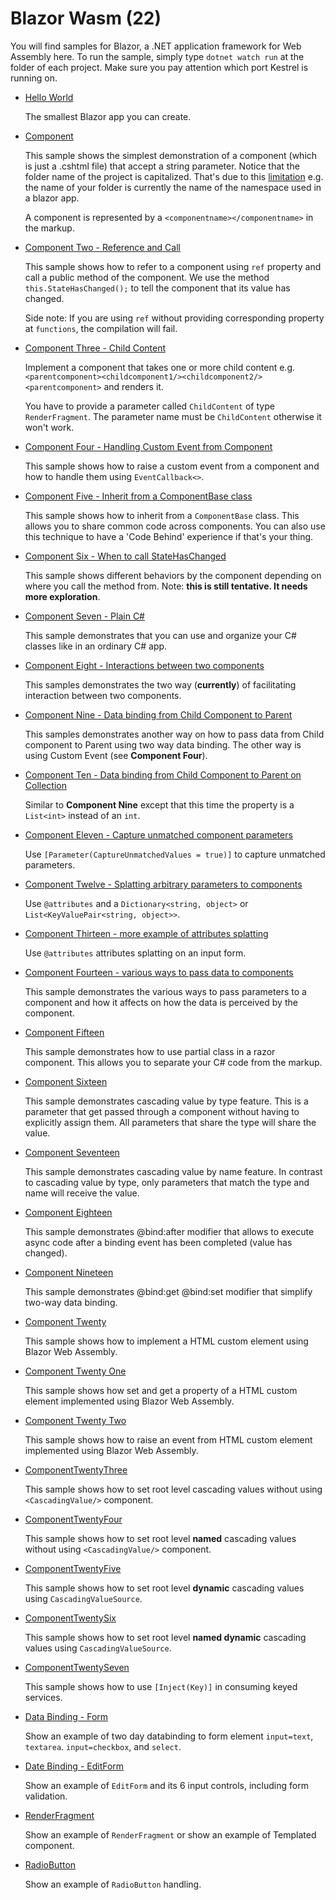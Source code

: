 # Blazor Wasm (22)

You will find samples for Blazor, a .NET application framework for Web Assembly here. To run the sample, simply type `dotnet watch run` at the folder of each project. Make sure you pay attention which port Kestrel is running on.

  * [Hello World](HelloWorld)

    The smallest Blazor app you can create.

  * [Component](Component)

    This sample shows the simplest demonstration of a component (which is just a .cshtml file) that accept a string parameter. Notice that the folder name of the project is capitalized. That's due to this [limitation](https://github.com/aspnet/Blazor/issues/854)  e.g. the name of your folder is currently the name of the namespace used in a blazor app.

    A component is represented by a `<componentname></componentname>` in the markup. 

  * [Component Two - Reference and Call](ComponentTwo)
  
    This sample shows how to refer to a component using `ref` property and call a public method of the component. We use the method `this.StateHasChanged();` to tell the component that its value has changed.

    Side note: If you are using `ref` without providing corresponding property at `functions`, the compilation will fail.
    
  * [Component Three - Child Content](ComponentThree)

    Implement a component that takes one or more child content e.g. `<parentcomponent><childcomponent1/><childcomponent2/><parentcomponent>` and renders it. 

    You have to provide a parameter called `ChildContent` of type `RenderFragment`. The parameter name must be `ChildContent` otherwise it won't work.

  * [Component Four - Handling Custom Event from Component](ComponentFour)

    This sample shows how to raise a custom event from a component and how to handle them using `EventCallback<>`.
   
  * [Component Five - Inherit from a ComponentBase class](ComponentFive)

    This sample shows how to inherit from a `ComponentBase` class. This allows you to share common code across components. You can also use this technique to have a 'Code Behind' experience if that's your thing.

  * [Component Six - When to call StateHasChanged](ComponentSix)

    This sample shows different behaviors by the component depending on where you call the method from. Note: __this is still tentative. It needs more exploration__. 

  * [Component Seven - Plain C#](ComponentSeven)

    This sample demonstrates that you can use and organize your C# classes like in an ordinary C# app.

  * [Component Eight - Interactions between two components](ComponentEight)

    This samples demonstrates the two way (__currently__) of facilitating interaction between two components.

  * [Component Nine - Data binding from Child Component to Parent](ComponentNine)

    This samples demonstrates another way on how to pass data from Child component to Parent using two way data binding. The other way is using Custom Event (see __Component Four__).

  * [Component Ten - Data binding from Child Component to Parent on Collection](ComponentTen)

    Similar to __Component Nine__ except that this time the property is a `List<int>` instead of an `int`.

  * [Component Eleven - Capture unmatched component parameters](ComponentEleven)

    Use `[Parameter(CaptureUnmatchedValues = true)]` to capture unmatched parameters.

  * [Component Twelve - Splatting arbitrary parameters to components](ComponentTwelve)

    Use `@attributes` and a `Dictionary<string, object>` or `List<KeyValuePair<string, object>>`.
    
  * [Component Thirteen - more example of attributes splatting](ComponentThirteen)

    Use `@attributes` attributes splatting on an input form.

  * [Component Fourteen - various ways to pass data to components](ComponentFourteen)

    This sample demonstrates the various ways to pass parameters to a component and how it affects on how the data is perceived by the component.

  * [Component Fifteen](ComponentFifteen)

    This sample demonstrates how to use partial class in a razor component. This allows you to separate your C# code from the markup.
    
  * [Component Sixteen](ComponentSixteen)

    This sample demonstrates cascading value by type feature. This is a parameter that get passed through a component without having to explicitly assign them. All parameters that share the type will share the value.
    
  * [Component Seventeen](ComponentSeventeen)

    This sample demonstrates cascading value by name feature. In contrast to cascading value by type, only parameters that match the type and name will receive the value.

  * [Component Eighteen](ComponentEighteen) 

    This sample demonstrates @bind:after modifier that allows to execute async code after a binding event has been completed (value has changed).

  * [Component Nineteen](ComponentNineteen) 

    This sample demonstrates @bind:get @bind:set modifier that simplify two-way data binding. 
    
  * [Component Twenty](ComponentTwenty)

    This sample shows how to implement a HTML custom element using Blazor Web Assembly.

  * [Component Twenty One](ComponentTwentyOne)

    This sample shows how set and get a property of a HTML custom element implemented using Blazor Web Assembly.

  * [Component Twenty Two](ComponentTwentyTwo)

    This sample shows how to raise an event from HTML custom element implemented using Blazor Web Assembly.

  * [ComponentTwentyThree](ComponentTwentyThree)

    This sample shows how to set root level cascading values without using `<CascadingValue/>` component. 
  
  * [ComponentTwentyFour](ComponentTwentyFour)

    This sample shows how to set root level **named** cascading values without using `<CascadingValue/>` component. 

  * [ComponentTwentyFive](ComponentTwentyFive)

    This sample shows how to set root level **dynamic** cascading values using `CascadingValueSource`.

  * [ComponentTwentySix](ComponentTwentySix)

    This sample shows how to set root level **named dynamic** cascading values using `CascadingValueSource`.

  * [ComponentTwentySeven](ComponentTwentySeven)

    This sample shows how to use `[Inject(Key)]` in consuming keyed services.

  * [Data Binding - Form](DataBinding)

    Show an example of two day databinding to form element `input=text`, `textarea`. `input=checkbox`, and `select`.

  * [Date Binding - EditForm](DataBindingTwo)

    Show an example of `EditForm` and its 6 input controls, including form validation.

  * [RenderFragment](RenderFragment)

    Show an example of `RenderFragment` or show an example of Templated component.

  * [RadioButton](RadioButton)

    Show an example of `RadioButton` handling.


